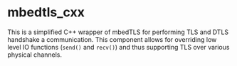 # mbedtls_cxx

This is a simplified C++ wrapper of mbedTLS for performing TLS and DTLS handshake a communication. This component allows for overriding low level IO functions (`send()` and `recv()`) and thus supporting TLS over various physical channels.
